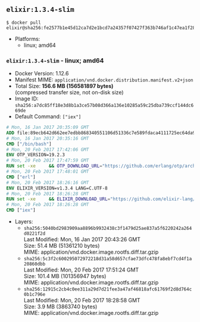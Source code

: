 ## `elixir:1.3.4-slim`

```console
$ docker pull elixir@sha256:fe2577b1e45d12ca7d2e1bcd7a24357f07427f363b746af1c47ea1f2828ff4ba
```

-	Platforms:
	-	linux; amd64

### `elixir:1.3.4-slim` - linux; amd64

-	Docker Version: 1.12.6
-	Manifest MIME: `application/vnd.docker.distribution.manifest.v2+json`
-	Total Size: **156.6 MB (156581897 bytes)**  
	(compressed transfer size, not on-disk size)
-	Image ID: `sha256:a7dc85ff18e3d8b1a3ce57b08d366a136e10285a59c25dba739ccf144dc669de`
-	Default Command: `["iex"]`

```dockerfile
# Mon, 16 Jan 2017 20:35:09 GMT
ADD file:89ecb642d662ee7edbb868340551106d51336c7e589fdaca4111725ec64da957 in / 
# Mon, 16 Jan 2017 20:35:16 GMT
CMD ["/bin/bash"]
# Mon, 20 Feb 2017 17:42:06 GMT
ENV OTP_VERSION=19.2.3
# Mon, 20 Feb 2017 17:47:59 GMT
RUN set -xe 	&& OTP_DOWNLOAD_URL="https://github.com/erlang/otp/archive/OTP-${OTP_VERSION}.tar.gz" 	&& OTP_DOWNLOAD_SHA256="51dd3eda2b5e835588ed215328c3943b69bc353d892577411570641f37c51ad8" 	&& runtimeDeps=' 		libodbc1 		libssl1.0.0 		libsctp1 		libwxgtk3.0-0 	' 	&& buildDeps=' 		curl 		ca-certificates 		autoconf 		gcc 		make 		libncurses-dev 		unixodbc-dev 		libssl-dev 		libsctp-dev 		libwxgtk3.0-dev 	' 	&& apt-get update 	&& apt-get install -y --no-install-recommends $runtimeDeps 	&& apt-get install -y --no-install-recommends $buildDeps 	&& curl -fSL -o otp-src.tar.gz "$OTP_DOWNLOAD_URL" 	&& echo "$OTP_DOWNLOAD_SHA256 otp-src.tar.gz" | sha256sum -c - 	&& mkdir -p /usr/src/otp-src 	&& tar -xzf otp-src.tar.gz -C /usr/src/otp-src --strip-components=1 	&& rm otp-src.tar.gz 	&& cd /usr/src/otp-src 	&& ./otp_build autoconf 	&& ./configure 		--enable-sctp 		--enable-dirty-schedulers 	&& make -j$(nproc) 	&& make install 	&& find /usr/local -name examples | xargs rm -rf 	&& apt-get purge -y --auto-remove $buildDeps 	&& rm -rf /usr/src/otp-src /var/lib/apt/lists/*
# Mon, 20 Feb 2017 17:48:01 GMT
CMD ["erl"]
# Mon, 20 Feb 2017 18:26:16 GMT
ENV ELIXIR_VERSION=v1.3.4 LANG=C.UTF-8
# Mon, 20 Feb 2017 18:26:28 GMT
RUN set -xe 	&& ELIXIR_DOWNLOAD_URL="https://github.com/elixir-lang/elixir/releases/download/${ELIXIR_VERSION}/Precompiled.zip" 	&& ELIXIR_DOWNLOAD_SHA256="eac16c41b88e7293a31d6ca95b5d72eaec92349a1f16846344f7b88128587e10" 	&& buildDeps=' 		ca-certificates 		curl 		unzip 	' 	&& apt-get update 	&& apt-get install -y --no-install-recommends $buildDeps 	&& curl -fSL -o elixir-precompiled.zip $ELIXIR_DOWNLOAD_URL 	&& echo "$ELIXIR_DOWNLOAD_SHA256 elixir-precompiled.zip" | sha256sum -c - 	&& unzip -d /usr/local elixir-precompiled.zip 	&& rm elixir-precompiled.zip 	&& apt-get purge -y --auto-remove $buildDeps 	&& rm -rf /var/lib/apt/lists/*
# Mon, 20 Feb 2017 18:26:28 GMT
CMD ["iex"]
```

-	Layers:
	-	`sha256:5040bd2983909aa8896b9932438c3f1479d25ae837a5f6220242a264d0221f2d`  
		Last Modified: Mon, 16 Jan 2017 20:43:26 GMT  
		Size: 51.4 MB (51361210 bytes)  
		MIME: application/vnd.docker.image.rootfs.diff.tar.gzip
	-	`sha256:5c3f2c600295072972218d31a58d657cfae73dfc478fa8ebf7cd4f1a20860dbb`  
		Last Modified: Mon, 20 Feb 2017 17:51:24 GMT  
		Size: 101.4 MB (101356947 bytes)  
		MIME: application/vnd.docker.image.rootfs.diff.tar.gzip
	-	`sha256:12915c2cb4c0ee311a29d7d21fee3a47af46818afc61769f2d8d764c0b1c796e`  
		Last Modified: Mon, 20 Feb 2017 18:28:58 GMT  
		Size: 3.9 MB (3863740 bytes)  
		MIME: application/vnd.docker.image.rootfs.diff.tar.gzip
